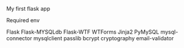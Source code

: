 My first flask app


Required env

Flask
Flask-MYSQLdb
Flask-WTF
WTForms
Jinja2
PyMySQL
mysql-connector
mysqlclient
passlib
bcrypt
cryptography
email-validator